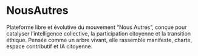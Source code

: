 # NousAutres
Plateforme libre et évolutive du mouvement “Nous Autres”, conçue pour catalyser l’intelligence collective, la participation citoyenne et la transition éthique. Pensée comme un arbre vivant, elle rassemble manifeste, charte, espace contributif et IA citoyenne.
